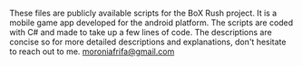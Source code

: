These files are publicly available scripts for the BoX Rush project. It is a mobile game app developed for the android platform.
The scripts are coded with C# and made to take up a few lines of code.
The descriptions are concise so for more detailed descriptions and explanations, don't hesitate to reach out to me.
moroniafrifa@gmail.com
